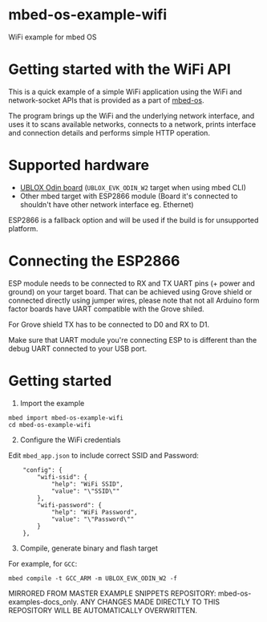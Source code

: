 # mbed-os-example-wifi
 
WiFi example for mbed OS
 
# Getting started with the WiFi API
 
This is a quick example of a simple WiFi application using the WiFi and network-socket APIs that is provided as a part of [mbed-os](github.com/armmbed/mbed-os).
 
The program brings up the WiFi and the underlying network interface, and uses it to scans available networks, connects to a network, prints interface and connection details and performs simple HTTP operation.
 
# Supported hardware
 
* [UBLOX Odin board](https://developer.mbed.org/platforms/ublox-EVK-ODIN-W2/) (`UBLOX_EVK_ODIN_W2` target when using mbed CLI)
* Other mbed target with ESP2866 module (Board it's connected to shouldn't have other network interface eg. Ethernet)
 
ESP2866 is a fallback option and will be used if the build is for unsupported platform.
 
# Connecting the ESP2866
 
ESP module needs to be connected to RX and TX UART pins (+ power and ground) on your target board. That can be achieved using Grove shield or connected directly using jumper wires, please note that not all Arduino form factor boards have UART compatible with the Grove shiled.
 
For Grove shield TX has to be connected to D0 and RX to D1.
 
Make sure that UART module you're connecting ESP to is different than the debug UART connected to your USB port.
 
#  Getting started
 
1. Import the example
 
  ```
  mbed import mbed-os-example-wifi
  cd mbed-os-example-wifi
  ```
2. Configure the WiFi credentials
 
  Edit ```mbed_app.json``` to include correct SSID and Password:
 
  ```
      "config": {
          "wifi-ssid": {
              "help": "WiFi SSID",
              "value": "\"SSID\""
          },
          "wifi-password": {
              "help": "WiFi Password",
              "value": "\"Password\""
          }
      },
  ```
 
3. Compile, generate binary and flash target
 
  For example, for `GCC`:
 
  ```
  mbed compile -t GCC_ARM -m UBLOX_EVK_ODIN_W2 -f
  ```

MIRRORED FROM MASTER EXAMPLE SNIPPETS REPOSITORY: mbed-os-examples-docs_only.
ANY CHANGES MADE DIRECTLY TO THIS REPOSITORY WILL BE AUTOMATICALLY OVERWRITTEN.
